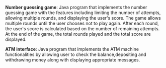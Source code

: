 **Number guessing game**:
Java program that implements the number guessing game with the features including limiting the number of attempts, allowing multiple rounds, and displaying the user's score.
The game allows multiple rounds until the user chooses not to play again.
After each round, the user's score is calculated based on the number of remaining attempts.
At the end of the game, the total rounds played and the total score are displayed.

**ATM interface**:
Java program that implements the ATM machine functionalities by allowing user to check the balance,depositing and withdrawing money along with displaying appropriate messages.

